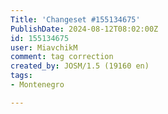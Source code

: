 ```yaml
---
Title: 'Changeset #155134675'
PublishDate: 2024-08-12T08:02:00Z
id: 155134675
user: MiavchikM
comment: tag correction
created_by: JOSM/1.5 (19160 en)
tags:
- Montenegro

---
```


